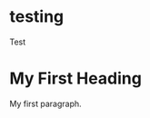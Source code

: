 # testing
Test
<!DOCTYPE html>
<html>
<body>

<h1>My First Heading</h1>

<p>My first paragraph.</p>

</body>
</html>

